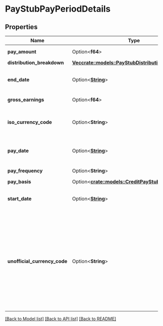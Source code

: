 # PayStubPayPeriodDetails

## Properties

Name | Type | Description | Notes
------------ | ------------- | ------------- | -------------
**pay_amount** | Option<**f64**> | The amount of the paycheck. | 
**distribution_breakdown** | [**Vec<crate::models::PayStubDistributionBreakdown>**](PayStubDistributionBreakdown.md) |  | 
**end_date** | Option<[**String**](string.md)> | The date on which the pay period ended, in [ISO 8601](https://wikipedia.org/wiki/ISO_8601) format (\"yyyy-mm-dd\"). | 
**gross_earnings** | Option<**f64**> | Total earnings before tax/deductions. | 
**iso_currency_code** | Option<**String**> | The ISO-4217 currency code of the net pay. Always `null` if `unofficial_currency_code` is non-null. | 
**pay_date** | Option<[**String**](string.md)> | The date on which the pay stub was issued, in [ISO 8601](https://wikipedia.org/wiki/ISO_8601) format (\"yyyy-mm-dd\"). | 
**pay_frequency** | Option<**String**> | The frequency at which an individual is paid. | 
**pay_basis** | Option<[**crate::models::CreditPayStubPayBasisType**](CreditPayStubPayBasisType.md)> |  | [optional]
**start_date** | Option<[**String**](string.md)> | The date on which the pay period started, in [ISO 8601](https://wikipedia.org/wiki/ISO_8601) format (\"yyyy-mm-dd\"). | 
**unofficial_currency_code** | Option<**String**> | The unofficial currency code associated with the net pay. Always `null` if `iso_currency_code` is non-`null`. Unofficial currency codes are used for currencies that do not have official ISO currency codes, such as cryptocurrencies and the currencies of certain countries.  See the [currency code schema](https://plaid.com/docs/api/accounts#currency-code-schema) for a full listing of supported `iso_currency_code`s. | 

[[Back to Model list]](../README.md#documentation-for-models) [[Back to API list]](../README.md#documentation-for-api-endpoints) [[Back to README]](../README.md)


